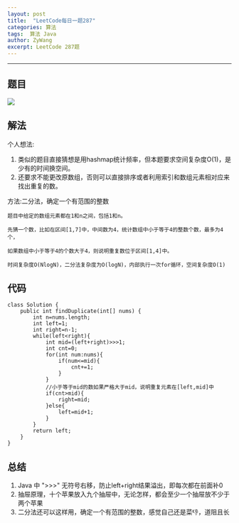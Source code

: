 ```yaml
---
layout: post
title:  "LeetCode每日一题287"
categories: 算法
tags:  算法 Java
author: ZyWang
excerpt: LeetCode 287题
---
```


****
## 题目 ##
![](https://www.z4a.net/images/2020/05/26/fb61f7106f76735f5e909ef0d906b00.png)
## 解法 ##

个人想法: 

1. 类似的题目直接猜想是用hashmap统计频率，但本题要求空间复杂度O(1)，是少有的时间换空间。
2. 还要求不能更改原数组，否则可以直接排序或者利用索引和数组元素相对应来找出重复的数。

方法:二分法，确定一个有范围的整数

  	题目中给定的数组元素都在1和n之间，包括1和n。 

	先猜一个数，比如在区间[1,7]中，中间数为4，统计数组中小于等于4的整数个数，最多为4个，

	如果数组中小于等于4的个数大于4，则说明重复数位于区间[1,4]中。

	时间复杂度O(NlogN)，二分法复杂度为O(logN)，内部执行一次for循环，空间复杂度O(1)

## 代码 ##
	class Solution {
	    public int findDuplicate(int[] nums) {
	        int n=nums.length;
	        int left=1;
	        int right=n-1;
	        while(left<right){
	            int mid=(left+right)>>>1;
	            int cnt=0;
	            for(int num:nums){
	                if(num<=mid){
	                    cnt+=1;
	                }
	            }
				//小于等于mid的数如果严格大于mid，说明重复元素在[left,mid]中
	            if(cnt>mid){
	                right=mid;
	            }else{
	                left=mid+1;
	            }
	        }
	        return left;
	    }
	}

## 总结 ##
1. Java 中 ">>>" 无符号右移，防止left+right结果溢出，即每次都在前面补0
2. 抽屉原理，十个苹果放入九个抽屉中，无论怎样，都会至少一个抽屉放不少于两个苹果
3. 二分法还可以这样用，确定一个有范围的整数，感觉自己还是菜👎，道阻且长
